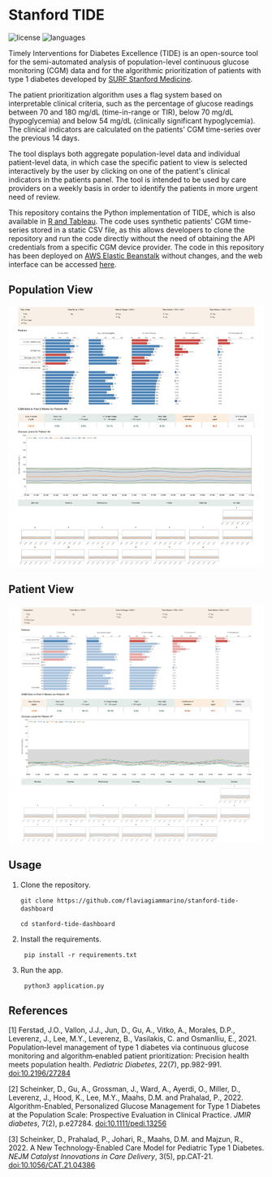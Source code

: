 # Stanford TIDE

![license](https://img.shields.io/github/license/flaviagiammarino/stanford-tide-dashboard)
![languages](https://img.shields.io/badge/languages-python%2C%20css-blue)

Timely Interventions for Diabetes Excellence (TIDE) is an open-source tool for the semi-automated analysis of 
population-level continuous glucose monitoring (CGM) data and for the algorithmic prioritization of patients with 
type 1 diabetes developed by [SURF Stanford Medicine](https://surf.stanford.edu/).

The patient prioritization algorithm uses a flag system based on interpretable clinical criteria, such as the percentage 
of glucose readings between 70 and 180 mg/dL (time-in-range or TIR), below 70 mg/dL (hypoglycemia) and below 54 mg/dL (clinically significant hypoglycemia). 
The clinical indicators are calculated on the patients' CGM time-series over the previous 14 days. 

The tool displays both aggregate population-level data and individual patient-level data, in which case the specific 
patient to view is selected interactively by the user by clicking on one of the patient's clinical indicators in the
patients panel. The tool is intended to be used by care providers on a weekly basis in order to identify the patients 
in more urgent need of review. 

This repository contains the Python implementation of TIDE, which is also available in [R and Tableau](https://github.com/jferstad/SURF-TIDE). 
The code uses synthetic patients' CGM time-series stored in a static CSV file, as this allows developers
to clone the repository and run the code directly without the need of obtaining the API credentials from a specific CGM 
device provider. The code in this repository has been deployed on [AWS Elastic Beanstalk](https://aws.amazon.com/elasticbeanstalk/) 
without changes, and the web interface can be accessed [here](http://stanford-tide-dashboard.eu-west-2.elasticbeanstalk.com/).

## Population View

![population-view-screenshot](screenshots/population_view.png)

## Patient View

![patient-view-screenshot](screenshots/patient_view.png)

## Usage

1. Clone the repository.

   ```
   git clone https://github.com/flaviagiammarino/stanford-tide-dashboard
   ```
   ```
   cd stanford-tide-dashboard
   ```

2. Install the requirements.

   ```
    pip install -r requirements.txt
    ```

3. Run the app.

   ```
    python3 application.py
    ```

## References

[1] Ferstad, J.O., Vallon, J.J., Jun, D., Gu, A., Vitko, A., Morales, D.P., Leverenz, J., Lee, M.Y., Leverenz, B., 
Vasilakis, C. and Osmanlliu, E., 2021. Population‐level management of type 1 diabetes via continuous glucose monitoring 
and algorithm‐enabled patient prioritization: Precision health meets population health. *Pediatric Diabetes*, 22(7), 
pp.982-991. [doi:10.2196/27284](https://doi.org/10.2196/27284)

[2] Scheinker, D., Gu, A., Grossman, J., Ward, A., Ayerdi, O., Miller, D., Leverenz, J., Hood, K., Lee, M.Y., Maahs, D.M. 
and Prahalad, P., 2022. Algorithm-Enabled, Personalized Glucose Management for Type 1 Diabetes at the Population Scale: 
Prospective Evaluation in Clinical Practice. *JMIR diabetes*, 7(2), p.e27284. 
[doi:10.1111/pedi.13256](https://doi.org/10.1111/pedi.13256)

[3] Scheinker, D., Prahalad, P., Johari, R., Maahs, D.M. and Majzun, R., 2022. A New Technology-Enabled Care Model for 
Pediatric Type 1 Diabetes. *NEJM Catalyst Innovations in Care Delivery*, 3(5), pp.CAT-21.
[doi:10.1056/CAT.21.04386](https://doi.org/10.1056/CAT.21.04386)
